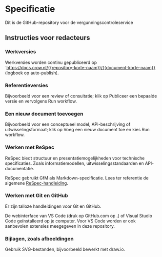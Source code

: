 # Specificatie

Dit is de GitHub-repository voor de vergunningscontroleservice

## Instructies voor redacteurs

### Werkversies

Werkversies worden continu gepubliceerd op `https://docs.crow.nl/{{repository-korte-naam}}/{{document-korte-naam}} (logboek op auto-publish).

### Referentieversies

Bijvoorbeeld voor een review of consultatie; klik op Publiceer een bepaalde versie en vervolgens Run workflow.

### Een nieuw document toevoegen

Bijvoorbeeld voor een conceptueel model, API-beschrijving of uitwisselingsformaat; klik op Voeg een nieuw document toe en kies Run workflow.



### Werken met ReSpec

ReSpec biedt structuur en presentatiemogelijkheden voor technische specificaties. Zoals informatiemodellen, uitwisselingsstandaarden en API-documentatie.

ReSpec gebruikt GfM als Markdown-specificatie. Lees ter referentie de algemene [ReSpec-handleiding](https://respec.org/docs/).

### Werken met Git en GitHub

Er zijn talloze handleidingen voor Git en GitHub.

De webinterface van VS Code (druk op GitHub.com op .) of Visual Studio Code geïnstalleerd op je computer. Voor VS Code worden er ook aanbevolen extensies meegegeven in deze repository.

### Bijlagen, zoals afbeeldingen

Gebruik SVG-bestanden, bijvoorbeeld bewerkt met draw.io.


